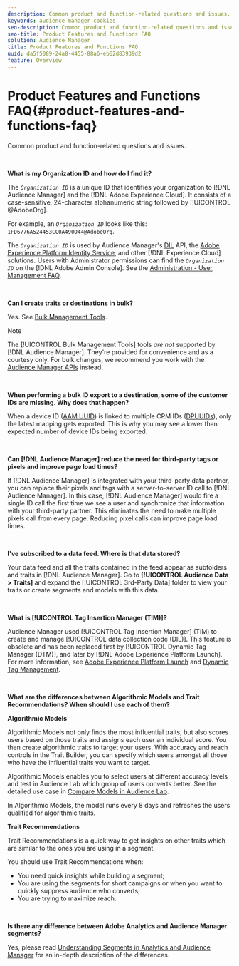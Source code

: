 ```yaml
---
description: Common product and function-related questions and issues.
keywords: audience manager cookies
seo-description: Common product and function-related questions and issues.
seo-title: Product Features and Functions FAQ
solution: Audience Manager
title: Product Features and Functions FAQ
uuid: da5f5089-24a8-4455-88a6-eb62d83939d2
feature: Overview
---
```


# Product Features and Functions FAQ{#product-features-and-functions-faq}

Common product and function-related questions and issues.

&nbsp;

<!-- 

faq_features_functions.xml

 -->

**What is my Organization ID and how do I find it?**

The *`Organization ID`* is a unique ID that identifies your organization to [!DNL Audience Manager] and the [!DNL Adobe Experience Cloud]. It consists of a case-sensitive, 24-character alphanumeric string followed by [!UICONTROL @AdobeOrg].

For example, an *`Organization ID`* looks like this: `1FD6776A524453CC0A490D44@AdobeOrg`.

The *`Organization ID`* is used by Audience Manager's [DIL](../dil/dil-overview.md) API, the [Adobe Experience Platform Identity Service](https://docs.adobe.com/content/help/en/id-service/using/home.html), and other [!DNL Experience Cloud] solutions. Users with Administrator permissions can find the *`Organization ID`* on the [!DNL Adobe Admin Console]. See the [Administration - User Management FAQ](https://docs.adobe.com/content/help/en/core-services/interface/manage-users-and-products/admin-getting-started.html).

&nbsp;

**Can I create traits or destinations in bulk?**

Yes. See [Bulk Management Tools](../reference/bulk-management-tools/bulk-management-intro.md).

>[!NOTE]
>
>The [!UICONTROL Bulk Management Tools] tools *are not* supported by [!DNL Audience Manager]. They're provided for convenience and as a courtesy only. For bulk changes, we recommend you work with the [Audience Manager APIs](../api/api.md) instead.

&nbsp;

**When performing a bulk ID export to a destination, some of the customer IDs are missing. Why does that happen?**

When a device ID ([AAM UUID](../reference/ids-in-aam.md)) is linked to multiple CRM IDs ([DPUUIDs](../reference/ids-in-aam.md)), only the latest mapping gets exported. This is why you may see a lower than expected number of device IDs being exported.

&nbsp;

**Can [!DNL Audience Manager] reduce the need for third-party tags or pixels and improve page load times?**

If [!DNL Audience Manager] is integrated with your third-party data partner, you can replace their pixels and tags with a server-to-server ID call to [!DNL Audience Manager]. In this case, [!DNL Audience Manager] would fire a single ID call the first time we see a user and synchronize that information with your third-party partner. This eliminates the need to make multiple pixels call from every page. Reducing pixel calls can improve page load times.

&nbsp;

**I've subscribed to a data feed. Where is that data stored?**

Your data feed and all the traits contained in the feed appear as subfolders and traits in [!DNL Audience Manager]. Go to **[!UICONTROL Audience Data > Traits]** and expand the [!UICONTROL 3rd-Party Data] folder to view your traits or create segments and models with this data.

&nbsp;

**What is [!UICONTROL Tag Insertion Manager (TIM)]?**

Audience Manager used [!UICONTROL Tag Insertion Manager] (TIM) to create and manage [!UICONTROL data collection code (DIL)]. This feature is obsolete and has been replaced first by [!UICONTROL Dynamic Tag Manager (DTM)], and later by [!DNL Adobe Experience Platform Launch]. For more information, see [Adobe Experience Platform Launch](https://docs.adobelaunch.com/) and [Dynamic Tag Management](https://docs.adobe.com/content/help/en/dtm/using/dtm-home.html).

&nbsp;

**What are the differences between Algorithmic Models and Trait Recommendations? When should I use each of them?**

**Algorithmic Models**

Algorithmic Models not only finds the most influential traits, but also scores users based on those traits and assigns each user an individual score. You then create algorithmic traits to target your users. With accuracy and reach controls in the Trait Builder, you can specify which users amongst all those who have the influential traits you want to target.

Algorithmic Models enables you to select users at different accuracy levels and test in Audience Lab which group of users converts better. See the detailed use case in [Compare Models in Audience Lab](../features/audience-lab/audience-lab-use-cases.md#compare-models).

In Algorithmic Models, the model runs every 8 days and refreshes the users qualified for algorithmic traits.

**Trait Recommendations**

Trait Recommendations is a quick way to get insights on other traits which are similar to the ones you are using in a segment.

You should use Trait Recommendations when:

* You need quick insights while building a segment;
* You are using the segments for short campaigns or when you want to quickly suppress audience who converts;
* You are trying to maximize reach.

&nbsp;

**Is there any difference between Adobe Analytics and Audience Manager segments?**

Yes, please read [Understanding Segments in Analytics and Audience Manager](https://docs.adobe.com/content/help/en/analytics/integration/audience-analytics/audience-analytics-workflow/aam-analytics-segments.html) for an in-depth description of the differences.
